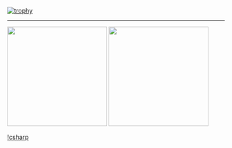 [![trophy](https://github-profile-trophy.vercel.app/?username=Meichl&theme=onedark)](https://github.com/ryo-ma/github-profile-trophy)
___________________________________________________________________________________________________________________________________
<div>
  <img height="231em" src= https://github-readme-stats.vercel.app/api?username=Meichl&showicons=true&theme=onedark>
  <img height="231em" src="https://github-readme-stats.vercel.app/api/top-langs/?username=Meichl&theme=onedark">
</div>
          
[!csharp](https://img.shields.io/badge/C%23-239120?style=for-the-badge&logo=csharp&logoColor=white)
